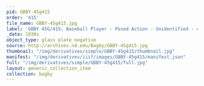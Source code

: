 ```yaml
---
pid: GBBY-45g415
order: '415'
file_name: GBBY-45g415.jpg
label: 'GBBY 45G/415: Baseball Player - Posed Action - Unidentified - c1930s'
_date: 1930s
object_type: glass plate negative
source: http://archives.nd.edu/Bagby/GBBY-45g415.jpg
thumbnail: "/img/derivatives/simple/GBBY-45g415/thumbnail.jpg"
manifest: "/img/derivatives/iiif/images/GBBY-45g415/manifest.json"
full: "/img/derivatives/simple/GBBY-45g415/full.jpg"
layout: generic_collection_item
collection: bagby
---
```

